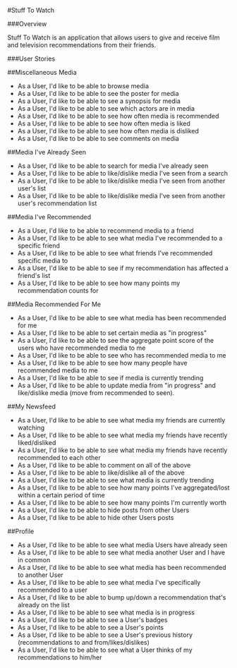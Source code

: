 #Stuff To Watch

###Overview

Stuff To Watch is an application that allows users to give and receive film and television recommendations from their friends.

###User Stories

##Miscellaneous Media
* As a User, I'd like to be able to browse media
* As a User, I'd like to be able to see the poster for media
* As a User, I'd like to be able to see a synopsis for media
* As a User, I'd like to be able to see which actors are in media
* As a User, I'd like to be able to see how often media is recommended
* As a User, I'd like to be able to see how often media is liked
* As a User, I'd like to be able to see how often media is disliked
* As a User, I'd like to be able to see comments on media

##Media I've Already Seen
* As a User, I'd like to be able to search for media I've already seen
* As a User, I'd like to be able to like/dislike media I've seen from a search
* As a User, I'd like to be able to like/dislike media I've seen from another user's list
* As a User, I'd like to be able to like/dislike media I've seen from another user's recommendation list

##Media I've Recommended
* As a User, I'd like to be able to recommend media to a friend
* As a User, I'd like to be able to see what media I've recommended to a specific friend
* As a User, I'd like to be able to see what friends I've recommended specific media to
* As a User, I'd like to be able to see if my recommendation has affected a friend's list
* As a User, I'd like to be able to see how many points my recommendation counts for

##Media Recommended For Me
* As a User, I'd like to be able to see what media has been recommended for me
* As a User, I'd like to be able to set certain media as "in progress"
* As a User, I'd like to be able to see the aggregate point score of the users who have recommended media to me
* As a User, I'd like to be able to see who has recommended media to me
* As a User, I'd like to be able to see how many people have recommended media to me
* As a User, I'd like to be able to see if media is currently trending
* As a User, I'd like to be able to update media from "in progress" and like/dislike media (move from recommended to seen).

##My Newsfeed
* As a User, I'd like to be able to see what media my friends are currently watching
* As a User, I'd like to be able to see what media my friends have recently liked/disliked
* As a User, I'd like to be able to see what media my friends have recently recommended to each other
* As a User, I'd like to be able to comment on all of the above
* As a User, I'd like to be able to like/dislike all of the above
* As a User, I'd like to be able to see what media is currently trending
* As a User, I'd like to be able to see how many points I've aggregated/lost within a certain period of time
* As a User, I'd like to be able to see how many points I'm currently worth
* As a User, I'd like to be able to hide posts from other Users
* As a User, I'd like to be able to hide other Users posts

##Profile
* As a User, I'd like to be able to see what media Users have already seen
* As a User, I'd like to be able to see what media another User and I have in common
* As a User, I'd like to be able to see what media has been recommended to another User 
* As a User, I'd like to be able to see what media I've specifically recommended to a user
* As a User, I'd like to be able to bump up/down a recommendation that's already on the list
* As a User, I'd like to be able to see what media is in progress
* As a User, I'd like to be able to see a User's badges
* As a User, I'd like to be able to see a User's points
* As a User, I'd like to be able to see a User's previous history (recommendations to and from/likes/dislikes)
* As a User, I'd like to be able to see what a User thinks of my recommendations to him/her
